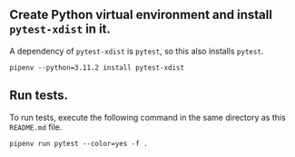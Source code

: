 ## Create Python virtual environment and install `pytest-xdist` in it.

A dependency of `pytest-xdist` is `pytest`, so this also installs `pytest`.

```
pipenv --python=3.11.2 install pytest-xdist
```

## Run tests.

To run tests, execute the following command in the same directory as this
`README.md` file.
```
pipenv run pytest --color=yes -f .
```
